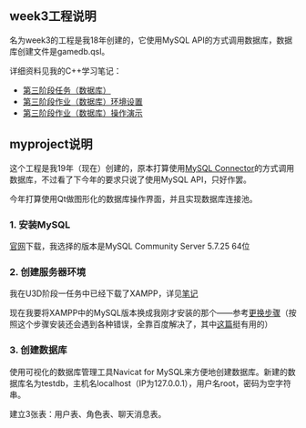 ## week3工程说明

名为week3的工程是我18年创建的，它使用MySQL API的方式调用数据库，数据库创建文件是gamedb.qsl。

详细资料见我的C++学习笔记：

- [第三阶段任务（数据库）](https://wushuangabao.github.io/Cpp/%E7%AC%AC%E4%B8%89%E9%98%B6%E6%AE%B5%E4%BB%BB%E5%8A%A1%EF%BC%88%E6%95%B0%E6%8D%AE%E5%BA%93%EF%BC%89.html)
- [第三阶段作业（数据库）环境设置](https://wushuangabao.github.io/Cpp/%E7%AC%AC%E4%B8%89%E9%98%B6%E6%AE%B5%E4%BD%9C%E4%B8%9A%EF%BC%88%E6%95%B0%E6%8D%AE%E5%BA%93%EF%BC%89%E7%8E%AF%E5%A2%83%E8%AE%BE%E7%BD%AE.html)
- [第三阶段作业（数据库）操作演示](https://wushuangabao.github.io/Cpp/%E7%AC%AC%E4%B8%89%E9%98%B6%E6%AE%B5%E4%BD%9C%E4%B8%9A%EF%BC%88%E6%95%B0%E6%8D%AE%E5%BA%93%EF%BC%89%E6%93%8D%E4%BD%9C%E6%BC%94%E7%A4%BA.html)

## myproject说明

这个工程是我19年（现在）创建的，原本打算使用[MySQL Connector](https://dev.mysql.com/downloads/connector/cpp/)的方式调用数据库，不过看了下今年的要求只说了使用MySQL API，只好作罢。

今年打算使用Qt做图形化的数据库操作界面，并且实现数据库连接池。

### 1. 安装MySQL

[官网](https://www.mysql.com/downloads/)下载，我选择的版本是MySQL Community Server 5.7.25 64位

### 2. 创建服务器环境

我在U3D阶段一任务中已经下载了XAMPP，详见[笔记](https://wushuangabao.github.io/CSharp/UseMySql)

现在我要将XAMPP中的MySQL版本换成我刚才安装的那个——参考[更换步骤](https://jingyan.baidu.com/article/7f41ecec38d60b593c095c4a.html)（按照这个步骤安装还会遇到各种错误，全靠百度解决了，其中[这篇](https://blog.csdn.net/mhmyqn/article/details/17043921)挺有用的）

### 3. 创建数据库

使用可视化的数据库管理工具Navicat for MySQL来方便地创建数据库。新建的数据库名为testdb，主机名localhost（IP为127.0.0.1），用户名root，密码为空字符串。

建立3张表：用户表、角色表、聊天消息表。

